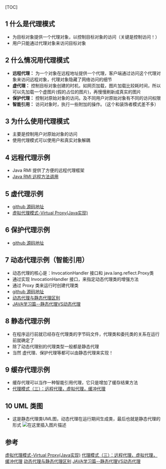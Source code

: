 [TOC]

## 1 什么是代理模式
- 为目标对象提供一个代理对象，以控制目标对象的访问（关键是控制访问！）
- 用户只能通过代理对象来访问目标对象
## 2 什么情况用代理模式
- **远程代理：** 为一个对象在远程地址提供一个代理，客户端通过访问这个代理对象来访问远程对象，代理对象隐藏了网络访问的细节
- **虚代理：** 控制目标对象创建的时机，如网页加载，图片加载比较耗时间，所以可以先加载一个虚图片(假的占位的图片)，再慢慢刷新成真实的图片
- **保护代理：** 控制对原始对象的访问。及不同用户对原始对象有不同的访问权限
- **智能引用：** 访问对象时，执行一些附加的操作。（这个和装饰者模式差不多）
## 3 为什么使用代理模式
- 主要是控制用户对原始对象的访问
- 使用代理模式可以使用户和真实对象解耦

## 4 远程代理示例
- Java RMI 提供了方便的远程代理框架
- [Java RMI 远程方法调用](https://blog.csdn.net/kangsa998/article/details/93890563)
## 5 虚代理示例
- [github 源码地址](https://github.com/wangkang09/design-patterns/tree/master/src/main/java/com/wangkang/design_patterns/Proxy%E6%A8%A1%E5%BC%8F)
- [虚拟代理模式-Virtual Proxy(Java实现)](https://www.cnblogs.com/noKing/p/9062329.html)
## 6 保护代理示例
- [github 源码地址](https://github.com/wangkang09/design-patterns/tree/master/src/main/java/com/wangkang/design_patterns/Proxy%E6%A8%A1%E5%BC%8F)
## 7 动态代理示例（智能引用）
- 动态代理的核心是：InvocationHandler 接口和 java.lang.reflect.Proxy类
- 通过实现 InvocationHandler 接口，来指定动态代理类的增强方法
- 通过 Proxy 类来运行时创建代理类
- [github 源码地址](https://github.com/wangkang09/design-patterns/tree/master/src/main/java/com/wangkang/design_patterns/Proxy%E6%A8%A1%E5%BC%8F)
- [动态代理与静态代理区别](https://blog.csdn.net/zpf336/article/details/82751925)
- [JAVA学习篇--静态代理VS动态代理](https://blog.csdn.net/hejingyuan6/article/details/36203505)
## 8 静态代理示例
- 在程序运行前就已经存在代理类的字节码文件，代理类和委托类的关系在运行前就确定了
- 除了动态代理别的代理类型一般都是静态代理
- 当然 虚代理、保护代理等都可以由静态代理来实现！
## 9 缓存代理示例
- 缓存代理可以当作一种智能引用代理，它只是增加了缓存结果方法
- [代理模式（三）：远程代理，虚拟代理，缓冲代理](http://cmsblogs.com/?p=4996#155)

## 10 UML 类图
- 这是静态代理类UML图，动态代理在运行期间生成类，最后也就是静态代理的形式
![在这里插入图片描述](https://img-blog.csdnimg.cn/20190628165537141.png?x-oss-process=image/watermark,type_ZmFuZ3poZW5naGVpdGk,shadow_10,text_aHR0cHM6Ly9ibG9nLmNzZG4ubmV0L2thbmdzYTk5OA==,size_16,color_FFFFFF,t_70)
## 参考
[虚拟代理模式-Virtual Proxy(Java实现)](https://www.cnblogs.com/noKing/p/9062329.html)
[代理模式（三）：远程代理，虚拟代理，缓冲代理](http://cmsblogs.com/?p=4996#155)
[动态代理与静态代理区别](https://blog.csdn.net/zpf336/article/details/82751925)
[JAVA学习篇--静态代理VS动态代理](https://blog.csdn.net/hejingyuan6/article/details/36203505)
